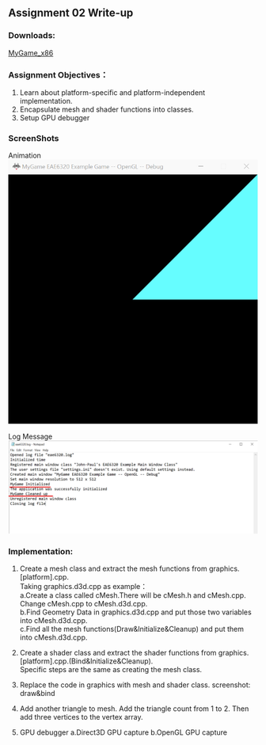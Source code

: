 ## Assignment 02 Write-up

### Downloads:
[MyGame_x86](https://github.com/XingnanChen/Engineer2/raw/master/MyGame_.zip)

### Assignment Objectives：
1. Learn about platform-specific and platform-independent implementation.
2. Encapsulate mesh and shader functions into classes.
3. Setup GPU debugger

### ScreenShots 
Animation  
![Image](AnimateColor.gif)  

Log Message  
![Image](LogPic.png)  

### Implementation:
1. Create a mesh class and extract the mesh functions from graphics.[platform].cpp.  
    Taking graphics.d3d.cpp as example：  
    a.Create a class called cMesh.There will be cMesh.h and cMesh.cpp. Change cMesh.cpp to cMesh.d3d.cpp.  
    b.Find Geometry Data in graphics.d3d.cpp and put those two variables into cMesh.d3d.cpp.  
    c.Find all the mesh functions(Draw&Initialize&Cleanup) and put them into cMesh.d3d.cpp.  

2. Create a shader class and extract the shader functions from graphics.[platform].cpp.(Bind&Initialize&Cleanup).  
    Specific steps are the same as creating the mesh class.
3. Replace the code in graphics with mesh and shader class.
screenshot: draw&bind
4. Add another triangle to mesh. Add the triangle count from 1 to 2. Then add three vertices to the vertex array.
5. GPU debugger
    a.Direct3D GPU capture
    b.OpenGL GPU capture


